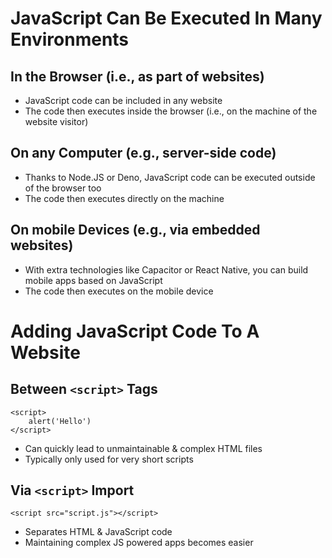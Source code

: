 # JavaScript Can Be Executed In Many Environments

## In the Browser (i.e., as part of websites)

-   JavaScript code can be included in any website
-   The code then executes inside the browser (i.e., on the machine of the website visitor)

## On any Computer (e.g., server-side code)

-   Thanks to Node.JS or Deno, JavaScript code can be executed outside of the browser too
-   The code then executes directly on the machine

## On mobile Devices (e.g., via embedded websites)

-   With extra technologies like Capacitor or React Native, you can build mobile apps based on JavaScript
-   The code then executes on the mobile device

# Adding JavaScript Code To A Website

## Between `<script>` Tags

```
<script>
    alert('Hello')
</script>
```

-   Can quickly lead to unmaintainable & complex HTML files
-   Typically only used for very short scripts

## Via `<script>` Import

```
<script src="script.js"></script>
```

-   Separates HTML & JavaScript code
-   Maintaining complex JS powered apps becomes easier
